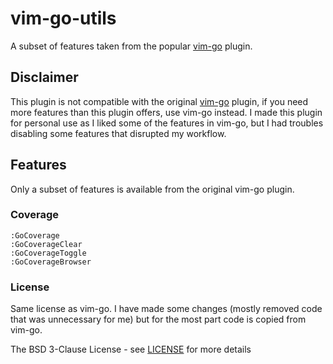 # vim-go-utils

A subset of features taken from the popular [vim-go](https://github.com/fatih/vim-go) plugin.

## Disclaimer

This plugin is not compatible with the original [vim-go](https://github.com/fatih/vim-go) plugin, if you need more features than this
plugin offers, use vim-go instead. I made this plugin for personal use as I liked some of the features in vim-go, but I had troubles disabling some features that disrupted my workflow.

## Features

Only a subset of features is available from the original vim-go plugin.

### Coverage

```
:GoCoverage
:GoCoverageClear
:GoCoverageToggle
:GoCoverageBrowser
```

### License

Same license as vim-go. I have made some changes (mostly removed code that was unnecessary for me) but for the most part code is copied from vim-go.

The BSD 3-Clause License - see [LICENSE](LICENSE) for more details
